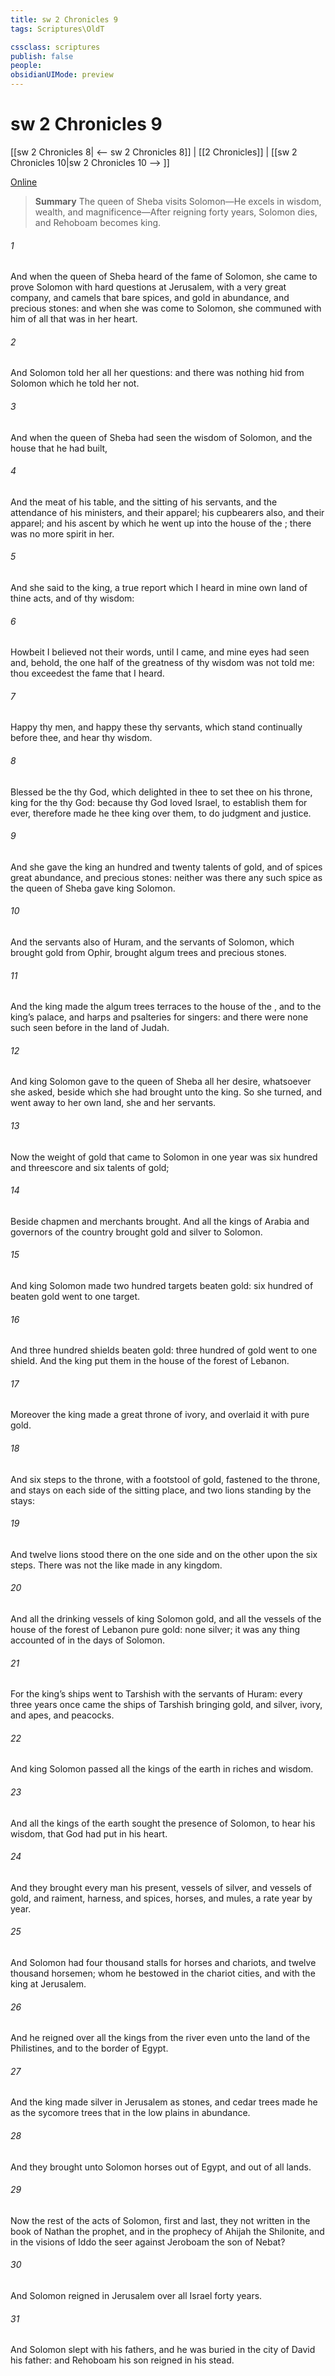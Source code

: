 ```yaml
---
title: sw 2 Chronicles 9
tags: Scriptures\OldT

cssclass: scriptures
publish: false
people:
obsidianUIMode: preview
---
```


# sw 2 Chronicles 9
[[sw 2 Chronicles 8| <-- sw 2 Chronicles 8]] | [[2 Chronicles]] | [[sw 2 Chronicles 10|sw 2 Chronicles 10 --> ]]

[Online](https://churchofjesuschrist.org/study/scriptures/ot/2-chr/9?lang=eng)

> __Summary__
The queen of Sheba visits Solomon—He excels in wisdom, wealth, and magnificence—After reigning forty years, Solomon dies, and Rehoboam becomes king.

###### 1 
And when the queen of Sheba heard of the fame of Solomon, she came to prove Solomon with hard questions at Jerusalem, with a very great company, and camels that bare spices, and gold in abundance, and precious stones: and when she was come to Solomon, she communed with him of all that was in her heart.

###### 2 
And Solomon told her all her questions: and there was nothing hid from Solomon which he told her not.

###### 3 
And when the queen of Sheba had seen the wisdom of Solomon, and the house that he had built,

###### 4 
And the meat of his table, and the sitting of his servants, and the attendance of his ministers, and their apparel; his cupbearers also, and their apparel; and his ascent by which he went up into the house of the ; there was no more spirit in her.

###### 5 
And she said to the king,  a true report which I heard in mine own land of thine acts, and of thy wisdom:

###### 6 
Howbeit I believed not their words, until I came, and mine eyes had seen  and, behold, the one half of the greatness of thy wisdom was not told me:  thou exceedest the fame that I heard.

###### 7 
Happy  thy men, and happy  these thy servants, which stand continually before thee, and hear thy wisdom.

###### 8 
Blessed be the  thy God, which delighted in thee to set thee on his throne,  king for the  thy God: because thy God loved Israel, to establish them for ever, therefore made he thee king over them, to do judgment and justice.

###### 9 
And she gave the king an hundred and twenty talents of gold, and of spices great abundance, and precious stones: neither was there any such spice as the queen of Sheba gave king Solomon.

###### 10 
And the servants also of Huram, and the servants of Solomon, which brought gold from Ophir, brought algum trees and precious stones.

###### 11 
And the king made  the algum trees terraces to the house of the , and to the king’s palace, and harps and psalteries for singers: and there were none such seen before in the land of Judah.

###### 12 
And king Solomon gave to the queen of Sheba all her desire, whatsoever she asked, beside  which she had brought unto the king. So she turned, and went away to her own land, she and her servants.

###### 13 
Now the weight of gold that came to Solomon in one year was six hundred and threescore and six talents of gold;

###### 14 
Beside  chapmen and merchants brought. And all the kings of Arabia and governors of the country brought gold and silver to Solomon.

###### 15 
And king Solomon made two hundred targets  beaten gold: six hundred  of beaten gold went to one target.

###### 16 
And three hundred shields  beaten gold: three hundred  of gold went to one shield. And the king put them in the house of the forest of Lebanon.

###### 17 
Moreover the king made a great throne of ivory, and overlaid it with pure gold.

###### 18 
And  six steps to the throne, with a footstool of gold,  fastened to the throne, and stays on each side of the sitting place, and two lions standing by the stays:

###### 19 
And twelve lions stood there on the one side and on the other upon the six steps. There was not the like made in any kingdom.

###### 20 
And all the drinking vessels of king Solomon  gold, and all the vessels of the house of the forest of Lebanon  pure gold: none  silver; it was  any thing accounted of in the days of Solomon.

###### 21 
For the king’s ships went to Tarshish with the servants of Huram: every three years once came the ships of Tarshish bringing gold, and silver, ivory, and apes, and peacocks.

###### 22 
And king Solomon passed all the kings of the earth in riches and wisdom.

###### 23 
And all the kings of the earth sought the presence of Solomon, to hear his wisdom, that God had put in his heart.

###### 24 
And they brought every man his present, vessels of silver, and vessels of gold, and raiment, harness, and spices, horses, and mules, a rate year by year.

###### 25 
And Solomon had four thousand stalls for horses and chariots, and twelve thousand horsemen; whom he bestowed in the chariot cities, and with the king at Jerusalem.

###### 26 
And he reigned over all the kings from the river even unto the land of the Philistines, and to the border of Egypt.

###### 27 
And the king made silver in Jerusalem as stones, and cedar trees made he as the sycomore trees that  in the low plains in abundance.

###### 28 
And they brought unto Solomon horses out of Egypt, and out of all lands.

###### 29 
Now the rest of the acts of Solomon, first and last,  they not written in the book of Nathan the prophet, and in the prophecy of Ahijah the Shilonite, and in the visions of Iddo the seer against Jeroboam the son of Nebat?

###### 30 
And Solomon reigned in Jerusalem over all Israel forty years.

###### 31 
And Solomon slept with his fathers, and he was buried in the city of David his father: and Rehoboam his son reigned in his stead.

